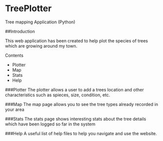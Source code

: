 TreePlotter
==========

Tree mapping Application (Python)

##Introduction

This web application has been created to help plot the species of trees which are growing around my town.

Contents

+ Plotter
+ Map
+ Stats
+ Help

###Plotter
The plotter allows a user to add a trees location and other characteristics such as spieces, size, condition, etc.

###Map
The map page allows you to see the tree types already recorded in your area

###Stats
The stats page shows interesting stats about the tree details which have been logged so far in the system

###Help
A useful list of help files to help you navigate and use the website.
